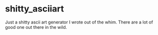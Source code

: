 # shitty_asciiart
Just a shitty ascii art generator I wrote out of the whim. There are a lot of good one out there in the wild.

